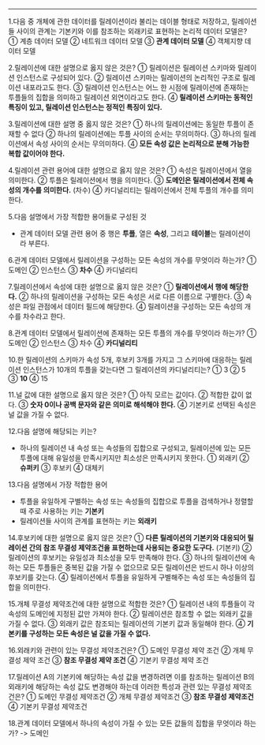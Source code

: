 
---
1.다음 중 개체에 관한 데이터를 릴레이션이라 불리는 데이블 형태로 저장하고, 릴레이션들 사이의 관계는 기본키와 이를 참조하는 외래키로 표현하는 논리적 데이터 모델은?
     ① 계층 데이터 모델
     ② 네트워크 데이터 모델
     ③ **관계 데이터 모델**
     ④ 객체지향 데이터 모델

2.릴레이션에 대한 설명으로 옳지 않은 것은?
     ① 릴레이션은 릴레이션 스키마와 릴레이션 인스턴스로 구성되어 있다.
     ② 릴레이션 스키마는 릴레이션의 논리적인 구조로 릴레이션 내포라고도 한다.
     ③ 릴레이션 인스턴스는 어느 한 시점에 릴레이션에 존재하는 투플들의 집합을 의미하고 릴레이션 외연이라고도 한다.
     ④ **릴레이션 스키마는 동적인 특징이 있고, 릴레이션 인스턴스는 정적인 특징이 있다.**

3.릴레이션에 대한 설명 중 옳지 않은 것은?
     ① 하나의 릴레이션에는 동일한 투플이 존재할 수 없다
     ② 하나의 릴레이션에는 투플 사이의 순서는 무의미하다.
     ③ 하나의 릴레이션에서 속성 사이의 순서는 무의미하다.
     ④ **모든 속성 값은 논리적으로 분해 가능한 복합 값이어야 한다.**

4.릴레이션 관련 용어에 대한 설명으로 옳지 않은 것은?
     ① 속성은 릴레이션에서 열을 의미한다.
     ② 투플은 릴레이션에서 행을 의미한다.
     ③ **도메인은 릴레이션에서 전체 속성의 개수를 의미한다.** (차수)
     ④ 카디널리티는 릴레이션에서 전체 투플의 개수를 의미한다.

5.다음 설명에서 가장 적합한 용어들로 구성된 것
- 관계 데이터 모델 관련 용어 중 행은 **투플**, 열은 **속성**, 그리고 **테이블**는 릴레이션이라 부른다.

6.관계 데이터 모델에서 릴레이션을 구성하는 모든 속성의 개수를 무엇이라 하는가?
     ① 도메인
     ② 인스턴스
     ③ **차수**
     ④ 카디널리티

7.릴레이션에서 속성에 대한 설명으로 옳지 않은 것은?
     ① **릴레이션에서 행에 해당한다.**
     ② 하나의 릴레이션을 구성하는 모든 속성은 서로 다른 이름으로 구별한다.
     ③ 속성은 파일 관점에서 데이터 필드에 해당한다.
     ④ 릴레이션을 구성하는 모든 속성의 개수를 차수라고 한다.

8.관계 데이터 모델에서 릴레이션에 존재하는 모든 투플의 개수를 무엇이라 하는가?
     ① 도메인
     ② 인스턴스
     ③ 차수
     ④ **카디널리티**

10.한 릴레이션의 스키마가 속성 5개, 후보키 3개를 가지고 그 스키마에 대응하는 릴레이션 인스턴스가 10개의 투플을 갖는다면 그 릴레이션의 카디널리티는?
     ① 3
     ② 5
     ③ **10**
     ④ 15

11.널 값에 대한 설명으로 옳지 않은 것은?
     ① 아직 모르는 값이다.
     ② 적합한 값이 없다.
     ③ **숫자 0이나 공백 문자와 같은 의미로 해석해야 한다.**
     ④ 기본키로 선택된 속성은 널 값을 가질 수 없다.

12.다음 설명에 해당되는 키는?
- 하나의 릴레이션 내 속성 또는 속성들의 집합으로 구성되고, 릴레이션에 있는 모든 투플에 대해 유일성을 만족시키지만 최소성은 만족시키지 못한다.
     ① 외래키
     ② **슈퍼키**
     ③ 후보키
     ④ 대체키

13.다음 설명에서 가장 적합한 용어
- 투플을 유일하게 구별하는 속성 또는 속성들의 집합으로 투플을 검색하거나 정렬할 때 주로 사용하는 키는 **기본키**
- 릴레이션들 사이의 관계를 표현하는 키는 **외래키**

14.후보키에 대한 설명으로 옳지 않은 것은?
     ① **다른 릴레이션의 기본키와 대응되어 릴레이션 간의 참조 무결성 제약조건을 표현하는데 사용되는 중요한 도구다.** (기본키)
     ② 릴레이션의 후보키는 유일성과 최소성을 모두 만족해야 한다.
     ③ 하나의 릴레이션에 속하는 모든 투플들은 중복된 값을 가질 수 없으므로 모든 릴레이션은 반드시 하나 이상의 후보키를 갖는다.
     ④ 릴레이션에서 투플을 유일하게 구별해주는 속성 또는 속성들의 집합을 의미한다.

15.개체 무결성 제약조건에 대한 설명으로 적합한 것은?
     ① 릴레이션 내의 투플들이 각 속성의 도메인에 지정된 값만 가져야 한다.
     ② 릴레이션은 참조할 수 없는 외래키 값을 가질 수 없다.
     ③ 외래키 값은 참조되는 릴레이션의 기본키 값과 동일해야 한다.
     ④ **기본키를 구성하는 모든 속성은 널 값을 가질 수 없다.**

16.외래키와 관련이 있는 무결성 제약조건은?
     ① 도메인 무결성 제약 조건
     ② 개체 무결성 제약 조건
     ③ **참조 무결성 제약 조건**
     ④ 기본키 무결성 제약 조건

17.릴레이션 A의 기본키에 해당하는 속성 값을 변경하려면 이를 참조하는 릴레이션 B의 외래키에 해당하는 속성 값도 변경해야 하는데 이러한 특성과 관련 있는 무결성 제약조건은?
     ① 도메인 무결성 제약조건
     ② 개체 무결성 제약조건
     ③ **참조 무결성 제약조건**
     ④ 기본키 무결성 제약조건

18.관계 데이터 모델에서 하나의 속성이 가질 수 있는 모든 값들의 집합을 무엇이라 하는가?
	-> 도메인
